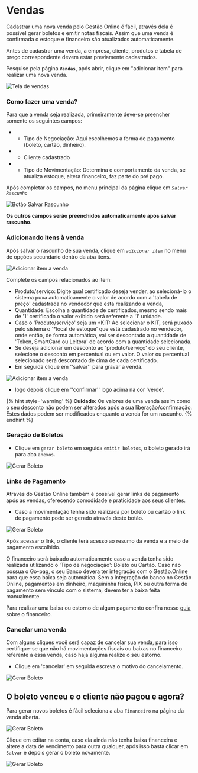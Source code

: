 # Vendas

Cadastrar uma nova venda pelo Gestão Online é fácil, através dela é possível gerar boletos e emitir notas fiscais. Assim que uma venda é confirmada o estoque e financeiro são atualizados automaticamente.

Antes de cadastrar uma venda, a <a>empresa</a>, <a>cliente</a>, <a>produtos</a> e <a>tabela de preço</a> correspondente devem estar previamente cadastrados.

Pesquise pela página **`Vendas`**, após abrir, clique em "adicionar item" para realizar uma nova venda.

![Tela de vendas](/ui/assets/manuais-de-uso/vendas/1-venda.png)

### Como fazer uma venda?

 Para que a venda seja realizada, primeiramente deve-se preencher somente os seguintes campos:

  - * Tipo de Negociação:
    Aqui escolhemos a forma de pagamento (boleto, cartão, dinheiro).
  - * Cliente cadastrado
  - * Tipo de Movimentação: Determina o comportamento da venda, se atualiza estoque, altera financeiro, faz parte do pré pago.

 
Após completar os campos, no menu principal da página clique em *`Salvar Rascunho`*

![Botão Salvar Rascunho](/ui/assets/manuais-de-uso/vendas/2-venda.png)

**Os outros campos serão preenchidos automaticamente após salvar rascunho.**

### Adicionando itens à venda

Após salvar o rascunho de sua venda, clique em *`adicionar item`* no menu de opções secundário dentro da aba itens.

![Adicionar item a venda](/ui/assets/manuais-de-uso/vendas/3-vendas.png)

Complete os campos relacionados ao item:

- Produto/serviço: Digite qual certificado deseja vender, ao selecioná-lo o sistema puxa automaticamente o valor de acordo com a 'tabela de preço' cadastrada no vendedor que esta realizando a venda,
- Quantidade: Escolha a quantidade de certificados, mesmo sendo mais de '1' certificado o valor exibido será referente a '1' unidade.
- Caso o 'Produto/serviço' seja um *KIT: Ao selecionar o KIT, será puxado pelo sistema o '*local de estoque' que está cadastrado no vendedor, onde então, de forma automática, vai ser descontado a quantidade de 'Token, SmartCard ou Leitora'  de acordo com a quantidade selecionada.
- Se deseja adicionar um desconto ao 'produto/serviço' do seu cliente, selecione o desconto em percentual ou em valor.  O valor ou percentual selecionado será descontado de cima de cada certificado.
- Em seguida clique em ''salvar'' para gravar a venda.

![Adicionar item a venda](/ui/assets/manuais-de-uso/vendas/4-vendas.png)

- logo depois clique em ''confirmar'' logo acima na cor  'verde'.

{% hint style='warning' %}
**Cuidado**: Os valores de uma venda assim como o seu desconto não podem ser alterados após a sua liberação/confirmação. Estes dados podem ser modificados enquanto a venda for um rascunho.
{% endhint %} 

### Geração de Boletos

- Clique em `gerar boleto` em seguida `emitir boletos`, o boleto gerado irá para aba `anexos`.

![Gerar Boleto](/ui/assets/manuais-de-uso/vendas/5-vendas.png)


### Links de Pagamento

Através do Gestão Online também é possível gerar links de pagamento após as vendas, oferecendo comodidade e praticidade aos seus clientes.

- Caso a movimentação tenha sido realizada por boleto ou cartão o link de pagamento pode ser gerado através deste botão.

![Gerar Boleto](/ui/assets/manuais-de-uso/vendas/6-vendas.png)

Após acessar o link, o cliente terá acesso ao resumo da venda e a meio de pagamento escolhido.

O financeiro será baixado automaticamente caso a venda tenha sido realizada utilizando o  'Tipo de negociação': Boleto ou Cartão.
Caso não possua o Go-pag, o seu Banco devera ter integração com o Gestão.Online para que essa baixa seja automática.
Sem a integração do banco no Gestão Online, pagamentos em dinheiro, maquininha física, PIX ou outra forma de pagamento sem vínculo com o sistema, devem ter a baixa feita manualmente.

Para realizar uma baixa ou estorno de algum pagamento confira nosso <a href="/ui/Iniciando/Guias/financeiro.md">guia</a> sobre o financeiro.

### Cancelar uma venda

Com alguns cliques você será capaz de cancelar sua venda, para isso certifique-se que não há movimentações fiscais ou baixas no financeiro referente a essa venda, caso haja alguma realize o seu estorno.

- Clique em 'cancelar' em seguida escreva o motivo do cancelamento.

![Gerar Boleto](/ui/assets/manuais-de-uso/vendas/7-vendas.png)

## O boleto venceu e o cliente não pagou e agora?

Para gerar novos boletos é fácil seleciona a aba `Financeiro` na página da venda aberta.

![Gerar Boleto](/ui/assets/manuais-de-uso/vendas/8-vendas.png)

Clique em editar na conta, caso ela ainda não tenha baixa financeira e altere a data de vencimento para outra qualquer, após isso basta clicar em `Salvar` e depois gerar o boleto novamente.

![Gerar Boleto](/ui/assets/manuais-de-uso/vendas/9-vendas.png)


